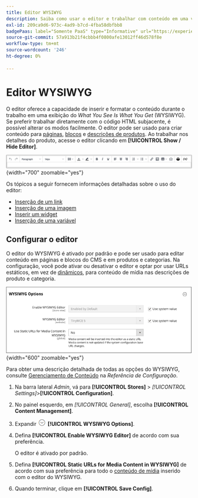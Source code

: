 ```yaml
---
title: Editor WYSIWYG
description: Saiba como usar o editor e trabalhar com conteúdo em uma visualização do _What You See Is What You Get_ (WYSIWYG).
exl-id: 209ca9d6-973c-4ad9-b7cd-4fba58dbfbb8
badgePaas: label="Somente PaaS" type="Informative" url="https://experienceleague.adobe.com/pt-br/docs/commerce/user-guides/product-solutions" tooltip="Aplica-se somente a projetos do Adobe Commerce na nuvem (infraestrutura do PaaS gerenciada pela Adobe) e a projetos locais."
source-git-commit: 57a913b21f4cbbb4f0800afe13012ff46d578f8e
workflow-type: tm+mt
source-wordcount: '246'
ht-degree: 0%

---
```


# Editor WYSIWYG

O editor oferece a capacidade de inserir e formatar o conteúdo durante o trabalho em uma exibição do _What You See Is What You Get_ (WYSIWYG). Se preferir trabalhar diretamente com o código HTML subjacente, é possível alterar os modos facilmente. O editor pode ser usado para criar conteúdo para [páginas](pages.md), [blocos](blocks.md) e [descrições de produtos](../catalog/product-content.md). Ao trabalhar nos detalhes do produto, acesse o editor clicando em **[!UICONTROL Show / Hide Editor]**.

![Barra de ferramentas do editor](./assets/editor-toolbar.png){width="700" zoomable="yes"}

Os tópicos a seguir fornecem informações detalhadas sobre o uso do editor:

- [Inserção de um link](editor-insert-link.md)
- [Inserção de uma imagem](editor-insert-image.md)
- [Inserir um widget](editor-widget.md)
- [Inserção de uma variável](editor-insert-variable.md)

## Configurar o editor

O editor do WYSIWYG é ativado por padrão e pode ser usado para editar conteúdo em páginas e blocos do CMS e em produtos e categorias. Na configuração, você pode ativar ou desativar o editor e optar por usar URLs estáticos, em vez de [dinâmicos](../catalog/catalog-urls.md#dynamic-url), para conteúdo de mídia nas descrições de produto e categoria.

![Opções do WYSIWYG](./assets/content-management-wysiwyg-options.png){width="600" zoomable="yes"}

Para obter uma descrição detalhada de todas as opções do WYSIWYG, consulte [Gerenciamento de Conteúdo](../configuration-reference/general/content-management.md) na _Referência de Configuração_.

1. Na barra lateral _Admin_, vá para **[!UICONTROL Stores]** > _[!UICONTROL Settings]_>**[!UICONTROL Configuration]**.

1. No painel esquerdo, em _[!UICONTROL General]_, escolha **[!UICONTROL Content Management]**.

1. Expandir ![Seletor de expansão](../assets/icon-display-expand.png) **[!UICONTROL WYSIWYG Options]**.

1. Defina **[!UICONTROL Enable WYSIWYG Editor]** de acordo com sua preferência.

   O editor é ativado por padrão.

1. Defina **[!UICONTROL Static URLs for Media Content in WYSIWYG]** de acordo com sua preferência para todo o [conteúdo de mídia](../catalog/catalog-urls.md#static-url) inserido com o editor do WYSIWYG.

1. Quando terminar, clique em **[!UICONTROL Save Config]**.
